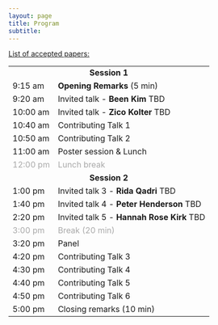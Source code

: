 ```yaml
---
layout: page
title: Program
subtitle: 
---
```

[List of accepted papers:](https://openreview.net/group?id=NeurIPS.cc/2024/Workshop/SoLaR#tab-accept-spotlight)
<table style='margin-bottom:10pt;margin-left:auto;margin-right:auto;'>
  <tr>
    <td colspan="2" style="text-align: center;"><b>Session 1</b></td>
  </tr>
  <tr>
    <td>9:15 am</td>
    <td><b>Opening Remarks</b> (5 min)</td>
  </tr>
  <tr>
    <td>9:20 am</td>
    <td>Invited talk - <b>Been Kim</b> TBD</td>
  </tr>
  <tr>
    <td>10:00 am</td>
    <td>Invited talk - <b>Zico Kolter</b> TBD</td>
  </tr>
  <tr>
    <td>10:40 am</td>
    <td>Contributing Talk 1</td>
  </tr>
  <tr>
    <td>10:50 am</td>
    <td>Contributing Talk 2</td>
  </tr>
  <tr>
    <td>11:00 am</td>
    <td> Poster session & Lunch </td>
  </tr>
  <tr style='color:darkgray;'>
    <td>12:00 pm</td>
    <td>Lunch break</td>
  </tr>
  
  <tr>
    <td colspan="2" style="text-align: center;"><b>Session 2</b></td>
  </tr>
  <tr>
    <td>1:00 pm</td>
    <td>Invited talk 3 - <b>Rida Qadri</b> TBD</td>
  </tr>
  <tr>
    <td>1:40 pm</td>
    <td>Invited talk 4 - <b>Peter Henderson</b> TBD</td>
  </tr>
    <tr>
    <td>2:20 pm</td>
    <td>Invited talk 5 - <b>Hannah Rose Kirk</b> TBD </td>
  </tr>
    <tr style='color:darkgray;'>
    <td>3:00 pm</td>
    <td>Break (20 min)</td>
  </tr>
  <tr>
    <td>3:20 pm</td>
    <td>Panel</td>
  </tr>
  <tr>
    <td>4:20 pm</td>
    <td>Contributing Talk 3</td>
  </tr>
  <tr>
    <td>4:30 pm</td>
    <td>Contributing Talk 4</td>
  </tr>
  <tr>
    <td>4:40 pm</td>
    <td>Contributing Talk 5</td>
  </tr>
  <tr>
    <td>4:50 pm</td>
    <td>Contributing Talk 6</td>
  </tr>
  <tr>
    <td>5:00 pm</td>
    <td>Closing remarks (10 min)</td>
  </tr>
</table>

<!-- </div> -->
